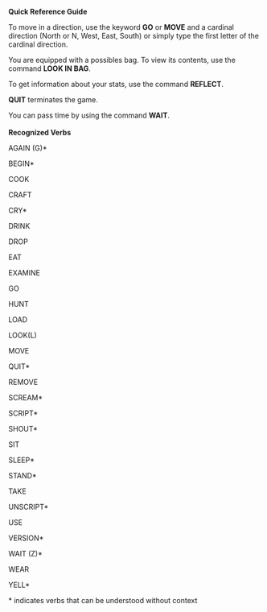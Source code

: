 
**Quick Reference Guide**

To move in a direction, use the keyword  **GO** or **MOVE** and a cardinal direction (North or N, West, East, South) or simply type the first letter of the cardinal direction. 

You are equipped with a possibles bag. To view its contents, use the command **LOOK IN BAG**.

To get information about your stats, use the command **REFLECT**.

**QUIT** terminates the game.

You can pass time by using the command **WAIT**. <br><br>
**Recognized Verbs**

AGAIN (G)*

BEGIN*

COOK

CRAFT

CRY*

DRINK

DROP

EAT

EXAMINE

GO

HUNT

LOAD

LOOK(L)

MOVE

QUIT*

REMOVE

SCREAM*

SCRIPT*

SHOUT*

SIT

SLEEP*

STAND*

TAKE

UNSCRIPT*

USE

VERSION*

WAIT (Z)*

WEAR

YELL*

\* indicates verbs that can be understood without context
